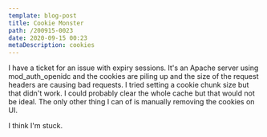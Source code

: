 ```yaml
---
template: blog-post
title: Cookie Monster
path: /200915-0023
date: 2020-09-15 00:23
metaDescription: cookies
---
```

I have a ticket for an issue with expiry sessions.  It's an Apache server using mod_auth_openidc and the cookies are piling up and the size of the request headers are causing bad requests.  I tried setting a cookie chunk size but that didn't work.  I could probably clear the whole cache but that would not be ideal.  The only other thing I can of is manually removing the cookies on UI.  

I think I'm stuck.